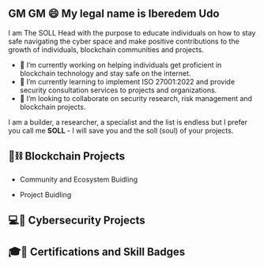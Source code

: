 ## GM GM 😄 My legal name is Iberedem Udo 

I am The SOLL Head with the purpose to educate individuals on how to stay safe navigating the cyber space and make positive contributions to the growth of individuals, blockchain communities and projects.

- 🔭 I’m currently working on helping individuals get proficient in blockchain technology and stay safe on the internet.
- 🌱 I’m currently learning to implement ISO 27001:2022 and provide security consultation services to projects and organizations.
- 👯 I’m looking to collaborate on security research, risk management and blockchain projects.

I am a builder, a researcher, a specialist and the list is endless but I prefer you call me **SOLL** - I will save you and the soll (soul) of your projects.

## 🧊⛓️ Blockchain Projects 
- Community and Ecosystem Buidling

- Project Buidling


## 💻🔐 Cybersecurity Projects


## 🎓🙍 Certifications and Skill Badges
<!--
**SOLL8348/SOLL8348** is a ✨ _special_ ✨ repository because its `README.md` (this file) appears on your GitHub profile.

Here are some ideas to get you started:
- 🤔 I’m looking for help with ...
- 💬 Ask me about ...
- 📫 How to reach me: ...
- 😄 Pronouns: ...
- ⚡ Fun fact: ...
-->
